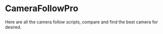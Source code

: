 # CameraFollowPro
Here are all the camera follow scripts, compare and find the best camera for desired.
